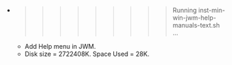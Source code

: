 * >>>>>>>>> Running inst-min-win-jwm-help-manuals-text.sh ...
  * Add Help menu in JWM.
  * Disk size = 2722408K. Space Used = 28K.
